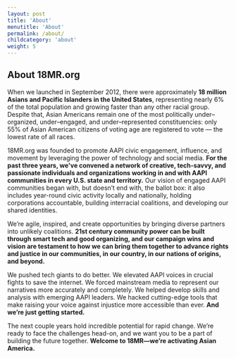 ```yaml
---
layout: post
title: 'About'
menutitle: 'About'
permalink: /about/
childcategory: 'about'
weight: 5
---
```


## About 18MR.org

When we launched in September 2012, there were approximately __18 million Asians and Pacific Islanders in the United States__, representing nearly 6% of the total population and growing faster than any other racial group. Despite that, Asian Americans remain one of the most politically under–organized, under–engaged, and under–represented constituencies: only 55% of Asian American citizens of voting age are registered to vote — the lowest rate of all races. 

18MR.org was founded to promote AAPI civic engagement, influence, and movement by leveraging the power of technology and social media. __For the past three years, we've convened a network of creative, tech-savvy, and passionate individuals and organizations working in and with AAPI communities in every U.S. state and territory.__ Our vision of engaged AAPI communities began with, but doesn’t end with, the ballot box: it also includes year-round civic activity locally and nationally, holding corporations accountable, building interracial coalitions, and developing our shared identities.

We’re agile, inspired, and create opportunities by bringing diverse partners into unlikely coalitions. __21st century community power can be built through smart tech and good organizing, and our campaign wins and vision are testament to how we can bring them together to advance rights and justice in our communities, in our country, in our nations of origins, and beyond.__

We pushed tech giants to do better. We elevated AAPI voices in crucial fights to save the internet. We forced mainstream media to represent our narratives more accurately and completely. We helped develop skills and analysis with emerging AAPI leaders. We hacked cutting-edge tools that make raising your voice against injustice more accessible than ever. __And we’re just getting started.__

The next couple years hold incredible potential for rapid change. We’re ready to face the challenges head-on, and we want you to be a part of building the future together. __Welcome to 18MR—we’re activating Asian America.__